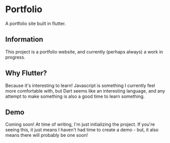 # Portfolio

A portfolio site built in flutter.

## Information

This project is a portfolio website, and currently (perhaps always) a work in progress.

## Why Flutter?

Because it's interesting to learn! Javascript is something I currently feel more comfortable with, but Dart seems like an interesting language, and any attempt to make something is also a good time to learn something.

## Demo

Coming soon! At time of writing, I'm just initializing the project. If you're seeing this, it just means I haven't had time to create a demo - but, it also means there will probably be one soon!
